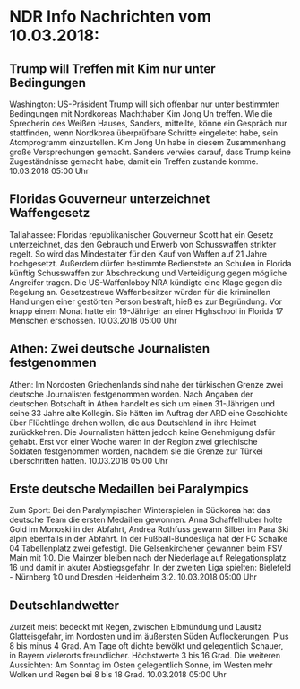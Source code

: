 # NDR Info Nachrichten vom 10.03.2018:


## Trump will Treffen mit Kim nur unter Bedingungen
Washington: US-Präsident Trump will sich offenbar nur unter bestimmten Bedingungen mit Nordkoreas Machthaber Kim Jong Un treffen. Wie die Sprecherin des Weißen Hauses, Sanders, mitteilte, könne ein Gespräch nur stattfinden, wenn Nordkorea überprüfbare Schritte eingeleitet habe, sein Atomprogramm einzustellen. Kim Jong Un habe in diesem Zusammenhang große Versprechungen gemacht. Sanders verwies darauf, dass Trump keine Zugeständnisse gemacht habe, damit ein Treffen zustande komme. 10.03.2018 05:00 Uhr 

## Floridas Gouverneur unterzeichnet Waffengesetz
Tallahassee:		Floridas republikanischer Gouverneur Scott hat ein Gesetz unterzeichnet, das den Gebrauch und Erwerb von Schusswaffen strikter regelt. So wird das Mindestalter für den Kauf von Waffen auf 21 Jahre hochgesetzt. Außerdem dürfen bestimmte Bedienstete an Schulen in Florida künftig Schusswaffen zur Abschreckung und Verteidigung gegen mögliche Angreifer tragen. Die US-Waffenlobby NRA kündigte eine Klage gegen die Regelung an. Gesetzestreue Waffenbesitzer würden für die kriminellen Handlungen einer gestörten Person bestraft, hieß es zur Begründung. Vor knapp einem Monat hatte ein 19-Jähriger an einer Highschool in Florida 17 Menschen erschossen. 10.03.2018 05:00 Uhr 

## Athen: Zwei deutsche Journalisten festgenommen
Athen: Im Nordosten Griechenlands sind nahe der türkischen Grenze zwei deutsche Journalisten festgenommen worden. Nach Angaben der deutschen Botschaft in Athen handelt es sich um einen 31-Jährigen und seine 33 Jahre alte Kollegin. Sie hätten im Auftrag der ARD eine Geschichte über Flüchtlinge drehen wollen, die aus Deutschland in ihre Heimat zurückkehren. Die Journalisten hätten jedoch keine Genehmigung dafür gehabt. Erst vor einer Woche waren in der Region zwei griechische Soldaten festgenommen worden, nachdem sie die Grenze zur Türkei überschritten hatten. 10.03.2018 05:00 Uhr 

## Erste deutsche Medaillen bei Paralympics
Zum Sport: Bei den Paralympischen Winterspielen in Südkorea hat das deutsche Team die ersten Medaillen gewonnen. Anna Schaffelhuber holte Gold im Monoski in der Abfahrt, Andrea Rothfuss gewann Silber im Para Ski alpin ebenfalls in der Abfahrt. In der Fußball-Bundesliga hat der FC Schalke 04 Tabellenplatz zwei gefestigt. Die Gelsenkirchener gewannen beim FSV Main mit 1:0. Die Mainzer bleiben nach der Niederlage auf Relegationsplatz 16 und damit in akuter Abstiegsgefahr. In der zweiten Liga spielten: Bielefeld - Nürnberg 1:0 und Dresden Heidenheim 3:2. 10.03.2018 05:00 Uhr 

## Deutschlandwetter
Zurzeit meist bedeckt mit Regen, zwischen Elbmündung und Lausitz Glatteisgefahr, im Nordosten und im äußersten Süden Auflockerungen. Plus 8 bis minus 4 Grad. Am Tage oft dichte bewölkt und gelegentlich Schauer, in Bayern vielerorts freundlicher. Höchstwerte 3 bis 16 Grad. Die weiteren Aussichten: Am Sonntag im Osten gelegentlich Sonne, im Westen mehr Wolken und Regen bei 8 bis 18 Grad. 10.03.2018 05:00 Uhr 
